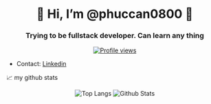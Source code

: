
<h1 align="center">👋 Hi, I’m @phuccan0800 👋</h1>
<h3 align="center">Trying to be fullstack developer. Can learn any thing </h3>
<p align="center">
  <a href="https://github.com/phuccan0800"><img src="https://komarev.com/ghpvc/?username=phuccan0800&style=flat-square" alt="Profile views"/></a>
</p>

- Contact:
<a align="center" href="https://www.linkedin.com/in/phuccan0800">Linkedin
</a> <br>

📈 my github stats
<p align="center">
  <img src="https://github-readme-stats.vercel.app/api/top-langs/?username=phuccan0800&theme=algolia&layout=compact" alt="Top Langs"/>
<img src="https://github-readme-stats.vercel.app/api?username=phuccan0800&show_icons=true&theme=gotham" alt="Github Stats" /> </p>
